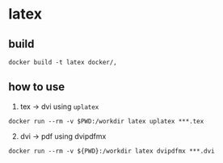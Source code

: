 # latex

## build

```
docker build -t latex docker/,
```

## how to use

1. tex -> dvi using `uplatex`

```
docker run --rm -v $PWD:/workdir latex uplatex ***.tex
```

2. dvi -> pdf using dvipdfmx

```
docker run --rm -v ${PWD}:/workdir latex dvipdfmx ***.dvi
```
